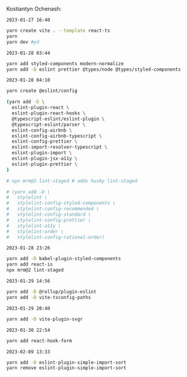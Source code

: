 Kostiantyn Ochenash:

`2023-01-27 16:40`

```bash
yarn create vite . --template react-ts
yarn
yarn dev #yd
```

`2023-01-28 03:44`

```bash
yarn add styled-components modern-normalize
yarn add -D eslint prettier @types/node @types/styled-components
```

`2023-01-28 04:10`

```bash
yarn create @eslint/config

(yarn add -D \
  eslint-plugin-react \
  eslint-plugin-react-hooks \
  @typescript-eslint/eslint-plugin \
  @typescript-eslint/parser \
  eslint-config-airbnb \
  eslint-config-airbnb-typescript \
  eslint-config-prettier \
  eslint-import-resolver-typescript \
  eslint-plugin-import \
  eslint-plugin-jsx-a11y \
  eslint-plugin-prettier \
)

# npx mrm@2 lint-staged # adds husky lint-staged

# (yarn add -D \
#   stylelint \
#   stylelint-config-styled-components \
#   stylelint-config-recommended \
#   stylelint-config-standard \
#   stylelint-config-prettier \
#   stylelint-a11y \
#   stylelint-order \
#   stylelint-config-rational-order)
```

`2023-01-28 23:26`

```bash
yarn add -D babel-plugin-styled-components
yarn add react-is
npx mrm@2 lint-staged
```

`2023-01-29 14:56`

```bash
yarn add -D @rollup/plugin-eslint
yarn add -D vite-tsconfig-paths
```

`2023-01-29 20:40`

```bash
yarn add -D vite-plugin-svgr
```

`2023-01-30 22:54`

```bash
yarn add react-hook-form
```

`2023-02-09 13:33`

```bash
yarn add -D eslint-plugin-simple-import-sort
yarn remove eslint-plugin-simple-import-sort
```
